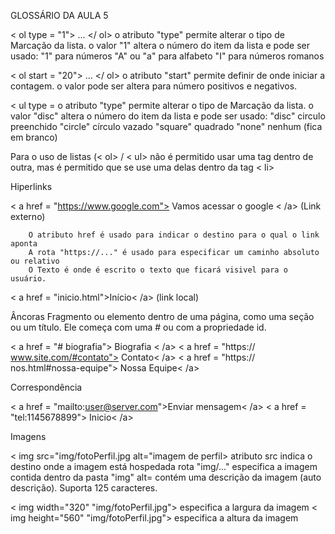 GLOSSÁRIO DA AULA 5

< ol type = "1"> ... </ ol>
        o atributo "type" permite alterar o tipo de Marcação da lista.
        o valor "1" altera o número do item da lista e pode ser usado:
            "1" para números
            "A" ou "a" para alfabeto
            "I" para números romanos

< ol start = "20"> ... </ ol>
        o atributo "start" permite definir de onde iniciar a contagem.
        o valor pode ser altera para número positivos e negativos.

< ul type =
        o atributo "type" permite alterar o tipo de Marcação da lista.
        o valor "disc" altera o número do item da lista e pode ser usado:
            "disc" circulo preenchido
            "circle" círculo vazado
            "square" quadrado
            "none" nenhum (fica em branco)

Para o uso de listas (< ol> / < ul> não é permitido usar uma tag dentro de outra, mas é permitido que se use uma
delas dentro da tag < li> 


Hiperlinks

< a href = "https://www.google.com"> Vamos acessar o google < /a> (Link externo)

        O atributo href é usado para indicar o destino para o qual o link aponta
        A rota "https://..." é usado para especificar um caminho absoluto ou relativo
        O Texto é onde é escrito o texto que ficará visivel para o usuário.

< a href = "inicio.html">Início< /a> (link local)


Âncoras
        Fragmento ou elemento dentro de uma página, como uma seção ou um título.
        Ele começa com uma # ou com a propriedade id.


< a href = "# biografia"> Biografia < /a>
< a href = "https:// www.site.com/#contato"> Contato< /a>
< a href = "https:// nos.html#nossa-equipe"> Nossa Equipe< /a>

Correspondência

< a href = "mailto:user@server.com">Enviar mensagem< /a>
< a href = "tel:1145678899"> Inicio< /a>

Imagens

< img src="img/fotoPerfil.jpg alt="imagem de perfil> 
        atributo src indica o destino onde a imagem está hospedada
        rota "img/..." especifica a imagem contida dentro da pasta "img"
        alt= contém uma descrição da imagem (auto descrição). Suporta 125 caracteres.

< img width="320" "img/fotoPerfil.jpg"> especifica a largura da imagem
< img height="560" "img/fotoPerfil.jpg"> especifica a altura da imagem